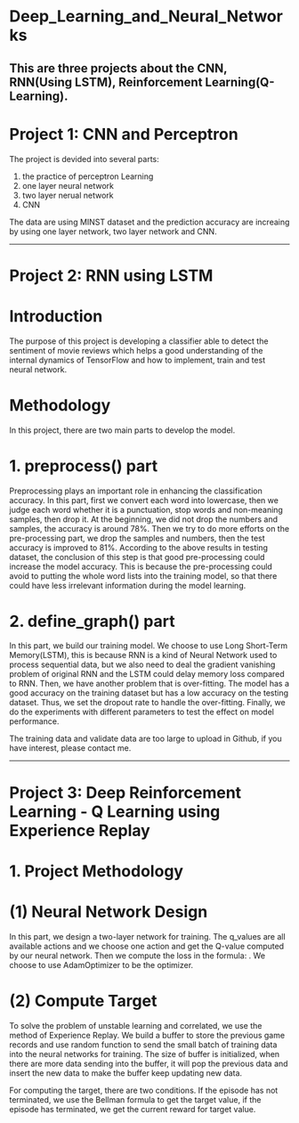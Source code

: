 # Deep_Learning_and_Neural_Networks
This are three projects about the CNN, RNN(Using LSTM), Reinforcement Learning(Q-Learning).
---
# Project 1: CNN and Perceptron
The project is devided into several parts: 
1. the practice of perceptron Learning
2. one layer neural network
3. two layer nerual network
4. CNN

The data are using MINST dataset and the prediction accuracy are increaing by using one layer network, two layer network and CNN.

---
# Project 2: RNN using LSTM
# Introduction
The purpose of this project is developing a classifier able to detect the sentiment of movie reviews which helps a good understanding of the internal dynamics of TensorFlow and how to implement, train and test neural network.

# Methodology
In this project, there are two main parts to develop the model. 

# 1. preprocess() part
Preprocessing plays an important role in enhancing the classification accuracy. In this part, first we convert each word into lowercase, then we judge each word whether it is a punctuation, stop words and non-meaning samples, then drop it. At the beginning, we did not drop the numbers and samples, the accuracy is around 78%. Then we try to do more efforts on the pre-processing part, we drop the samples and numbers, then the test accuracy is improved to 81%. According to the above results in testing dataset, the conclusion of this step is that good pre-processing could increase the model accuracy. This is because the pre-processing could avoid to putting the whole word lists into the training model, so that there could have less irrelevant information during the model learning. 

# 2. define_graph() part
In this part, we build our training model. We choose to use Long Short-Term Memory(LSTM), this is because RNN is a kind of Neural Network used to process sequential data, but we also need to deal the gradient vanishing problem of original RNN and the LSTM could delay memory loss compared to RNN. Then, we have another problem that is over-fitting. The model has a good accuracy on the training dataset but has a low accuracy on the testing dataset. Thus, we set the dropout rate to handle the over-fitting. Finally, we do the experiments with different parameters to test the effect on model performance.

The training data and validate data are too large to upload in Github, if you have interest, please contact me.

---
# Project 3: Deep Reinforcement Learning - Q Learning using Experience Replay

# 1. Project Methodology
# (1) Neural Network Design
In this part, we design a two-layer network for training. The q_values are all available actions and we choose one action and get the Q-value computed by our neural network. Then we compute the loss in the formula: . We choose to use AdamOptimizer to be the optimizer.

# (2) Compute Target
To solve the problem of unstable learning and correlated, we use the method of Experience Replay. We build a buffer to store the previous game records and use random function to send the small
batch of training data into the neural networks for training. The size of buffer is initialized, when there are more data sending into the buffer, it will pop the previous data and insert the new data to make the buffer keep updating new data.

For computing the target, there are two conditions. If the episode has not terminated, we use the Bellman formula to get the target value, if the episode has terminated, we get the current reward for target value.


